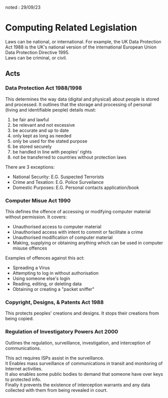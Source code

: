 noted : 29/09/23

# Computing Related Legislation

Laws can be national, or international. For example, the UK Data Protection Act 1988 is the UK's national version of the international European Union Data Protection Directive 1995.  
Laws can be criminal, or civil.

## Acts

### Data Protection Act 1988/1998

This determines the way data (digital and physical) about people is stored and processed.
It outlines that the storage and processing of personal (living and identifiable people) details must:

1. be fair and lawful
2. be relevant and not excessive
3. be accurate and up to date
4. only kept as long as needed
5. only be used for the stated purpose
6. be stored securely
7. be handled in line with peoples' rights
8. not be transferred to countries without protection laws

There are 3 exceptions:

-   National Security: E.G. Suspected Terrorists
-   Crime and Texation: E.G. Police Surveilance
-   Domestic Purposes: E.G. Personal contacts application/book

### Computer Misue Act 1990

This defines the offence of accessing or modifying computer material without permission. It covers:

-   Unauthorised access to computer material
-   Unauthorised access with intent to commit or facilitate a crime
-   Unauthorised modification of computer material
-   Making, supplying or obtaining anything which can be used in computer misuse offences

Examples of offences against this act:

-   Spreading a Virus
-   Attempting to log in without authorisation
-   Using someone else's login
-   Reading, editing, or deleting data
-   Obtaining or creating a "packet sniffer"

### Copyright, Designs, & Patents Act 1988

This protects peoples' creations and designs. It stops their creations from being copied.

### Regulation of Investigatory Powers Act 2000

Outlines the regulation, surveillance, investigation, and interception of communications.

This act requires ISPs assist in the surveillance.  
It Enables mass surveillance of communications in transit and monitoring of Internet activities.  
It also enables some public bodies to demand that someone have over keys to protected info.  
Finally it prevents the existence of interception warrants and any data collected with them from being revealed in court.
